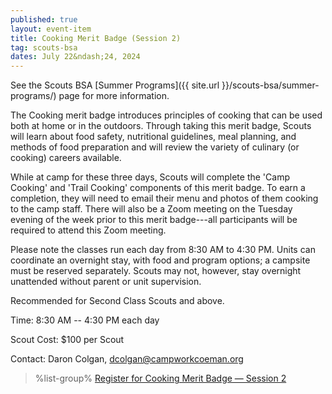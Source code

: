 ```yaml
---
published: true
layout: event-item
title: Cooking Merit Badge (Session 2)
tag: scouts-bsa
dates: July 22&ndash;24, 2024
---
```


See the Scouts BSA [Summer Programs]({{ site.url }}/scouts-bsa/summer-programs/) page for more information.

The Cooking merit badge introduces principles of cooking that can be used both at home or in the outdoors. Through taking this merit badge, Scouts will learn about food safety, nutritional guidelines, meal planning, and methods of food preparation and will review the variety of culinary (or cooking) careers available.

While at camp for these three days, Scouts will complete the 'Camp Cooking' and 'Trail Cooking' components of this merit badge. To earn a completion, they will need to email their menu and photos of them cooking to the camp staff. There will also be a Zoom meeting on the Tuesday evening of the week prior to this merit badge---all participants will be required to attend this Zoom meeting.

Please note the classes run each day from 8:30 AM to 4:30 PM. Units can coordinate an overnight stay, with food and program options; a campsite must be reserved separately. Scouts may not, however, stay overnight unattended without parent or unit supervision.

Recommended for Second Class Scouts and above.

Time: 8:30 AM -- 4:30 PM each day

Scout Cost: $100 per Scout

Contact: Daron Colgan, [dcolgan@campworkcoeman.org](mailto:dcolgan@campworkcoeman.org)

> %list-group%
> <a href="https://scoutingevent.com/066-82179-197792" class="list-group-item">Register for Cooking Merit Badge &mdash; Session 2</a>
